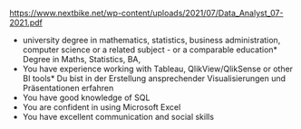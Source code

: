 https://www.nextbike.net/wp-content/uploads/2021/07/Data_Analyst_07-2021.pdf

* university degree in mathematics, statistics, business administration, computer science or a related subject - or a comparable education* Degree in Maths, Statistics, BA, 
* You have experience working with Tableau, QlikView/QlikSense or other BI tools* Du bist in der Erstellung ansprechender Visualisierungen und Präsentationen erfahren
* You have good knowledge of SQL
* You are confident in using Microsoft Excel
* You have excellent communication and social skills
